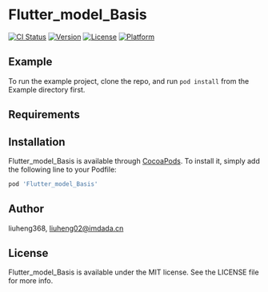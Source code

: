 # Flutter_model_Basis

[![CI Status](https://img.shields.io/travis/liuheng368/Flutter_model_Basis.svg?style=flat)](https://travis-ci.org/liuheng368/Flutter_model_Basis)
[![Version](https://img.shields.io/cocoapods/v/Flutter_model_Basis.svg?style=flat)](https://cocoapods.org/pods/Flutter_model_Basis)
[![License](https://img.shields.io/cocoapods/l/Flutter_model_Basis.svg?style=flat)](https://cocoapods.org/pods/Flutter_model_Basis)
[![Platform](https://img.shields.io/cocoapods/p/Flutter_model_Basis.svg?style=flat)](https://cocoapods.org/pods/Flutter_model_Basis)

## Example

To run the example project, clone the repo, and run `pod install` from the Example directory first.

## Requirements

## Installation

Flutter_model_Basis is available through [CocoaPods](https://cocoapods.org). To install
it, simply add the following line to your Podfile:

```ruby
pod 'Flutter_model_Basis'
```

## Author

liuheng368, liuheng02@imdada.cn

## License

Flutter_model_Basis is available under the MIT license. See the LICENSE file for more info.
